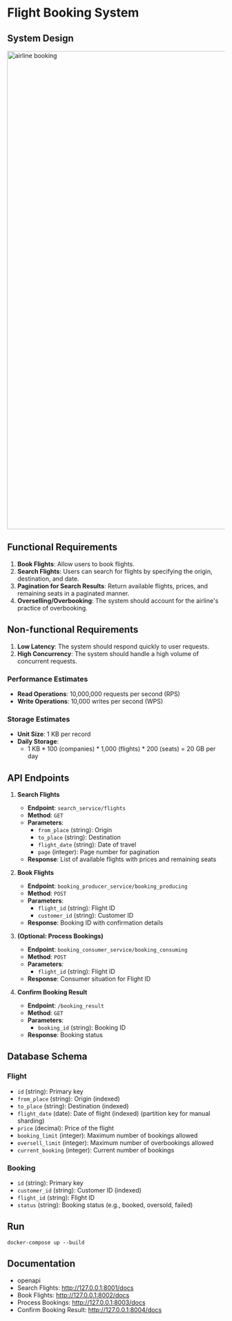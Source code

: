 # Flight Booking System

## System Design

<img width="1108" alt="airline booking" src="https://github.com/thomas-chiang/airline_ticket_system/assets/84237929/29ba3f8a-3824-47d7-890a-79ed0d29dc99">


## Functional Requirements

1. **Book Flights**: Allow users to book flights.
2. **Search Flights**: Users can search for flights by specifying the origin, destination, and date.
3. **Pagination for Search Results**: Return available flights, prices, and remaining seats in a paginated manner.
4. **Overselling/Overbooking**: The system should account for the airline's practice of overbooking.

## Non-functional Requirements

1. **Low Latency**: The system should respond quickly to user requests.
2. **High Concurrency**: The system should handle a high volume of concurrent requests.

### Performance Estimates

- **Read Operations**: 10,000,000 requests per second (RPS)
- **Write Operations**: 10,000 writes per second (WPS)

### Storage Estimates

- **Unit Size**: 1 KB per record
- **Daily Storage**: 
  - 1 KB * 100 (companies) * 1,000 (flights) * 200 (seats) = 20 GB per day

## API Endpoints

1. **Search Flights**
   - **Endpoint**: `search_service/flights`
   - **Method**: `GET`
   - **Parameters**:
     - `from_place` (string): Origin
     - `to_place` (string): Destination
     - `flight_date` (string): Date of travel
     - `page` (integer): Page number for pagination
   - **Response**: List of available flights with prices and remaining seats

2. **Book Flights**
   - **Endpoint**: `booking_producer_service/booking_producing`
   - **Method**: `POST`
   - **Parameters**:
     - `flight_id` (string): Flight ID
     - `customer_id` (string): Customer ID
   - **Response**: Booking ID with confirmation details 

3. **(Optional: Process Bookings)**
   - **Endpoint**: `booking_consumer_service/booking_consuming`
   - **Method**: `POST`
   - **Parameters**:
     - `flight_id` (string): Flight ID
   - **Response**: Consumer situation for Flight ID

4. **Confirm Booking Result**
   - **Endpoint**: `/booking_result`
   - **Method**: `GET`
   - **Parameters**:
     - `booking_id` (string): Booking ID
   - **Response**: Booking status

## Database Schema

### Flight

- `id` (string): Primary key
- `from_place` (string): Origin (indexed)
- `to_place` (string): Destination (indexed)
- `flight_date` (date): Date of flight (indexed) (partition key for manual sharding)
- `price` (decimal): Price of the flight
- `booking_limit` (integer): Maximum number of bookings allowed
- `oversell_limit` (integer): Maximum number of overbookings allowed
- `current_booking` (integer): Current number of bookings

### Booking

- `id` (string): Primary key
- `customer_id` (string): Customer ID (indexed)
- `flight_id` (string): Flight ID
- `status` (string): Booking status (e.g., booked, oversold, failed)


## Run

```
docker-compose up --build
```

## Documentation
- openapi
- Search Flights: http://127.0.0.1:8001/docs
- Book Flights: http://127.0.0.1:8002/docs
- Process Bookings: http://127.0.0.1:8003/docs
- Confirm Booking Result: http://127.0.0.1:8004/docs
